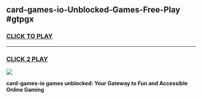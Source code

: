 
## card-games-io-Unblocked-Games-Free-Play #gtpgx
<h3>
<a href="https://us.freeplayer.one?title=card-games-io&ref=9M">CLICK TO PLAY</a></h3>
<hr>

<h3>
<a href="https://us.freeplayer.one?title=card-games-io&ref=9M">CLICK 2 PLAY</a>
  
</h3>

<a href="https://us.freeplayer.one?title=card-games-io&ref=9M"><img src="https://clearcache.store/games.png"></a>


**card-games-io games unblocked: Your Gateway to Fun and Accessible Online Gaming**

